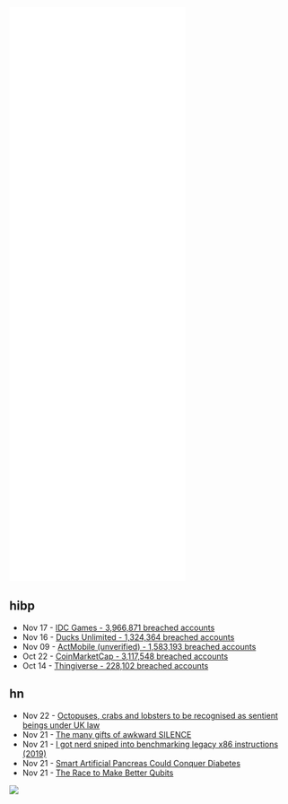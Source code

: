 ![Metrics](https://raw.githubusercontent.com/phixion/phixion/master/metrics.svg)

## hibp

<!--
for https://github.com/phixion/phixion/blob/main/.github/workflows/feeds.yml
-->
<!--START_SECTION:haveibeenpwnd-->
- Nov 17 - [IDC Games - 3,966,871 breached accounts](https://haveibeenpwned.com/PwnedWebsites#IDCGames)
- Nov 16 - [Ducks Unlimited - 1,324,364 breached accounts](https://haveibeenpwned.com/PwnedWebsites#DucksUnlimited)
- Nov 09 - [ActMobile (unverified) - 1,583,193 breached accounts](https://haveibeenpwned.com/PwnedWebsites#ActMobile)
- Oct 22 - [CoinMarketCap - 3,117,548 breached accounts](https://haveibeenpwned.com/PwnedWebsites#CoinMarketCap)
- Oct 14 - [Thingiverse - 228,102 breached accounts](https://haveibeenpwned.com/PwnedWebsites#Thingiverse)
<!--END_SECTION:haveibeenpwnd-->

## hn

<!--
for https://github.com/phixion/phixion/blob/main/.github/workflows/feeds.yml
-->
<!--START_SECTION:hn-->
- Nov 22 - [Octopuses, crabs and lobsters to be recognised as sentient beings under UK law](https://www.lse.ac.uk/News/Latest-news-from-LSE/2021/k-November-21/Octopuses-crabs-and-lobsters-welfare-protection)
- Nov 21 - [The many gifts of awkward SILENCE](https://jessicahagy.substack.com/p/the-many-gifts-of-awkward-silence)
- Nov 21 - [I got nerd sniped into benchmarking legacy x86 instructions (2019)](https://www.acepace.net/2019-07-27-xlatb/)
- Nov 21 - [Smart Artificial Pancreas Could Conquer Diabetes](https://spectrum.ieee.org/artificial-pancreas-could-conquer-diabetes/particle-2)
- Nov 21 - [The Race to Make Better Qubits](https://semiengineering.com/the-race-to-make-better-qubits/)
<!--END_SECTION:hn-->

<!--
for https://yhype.me
-->
![](https://hit.yhype.me/github/profile?user_id=13013670)
